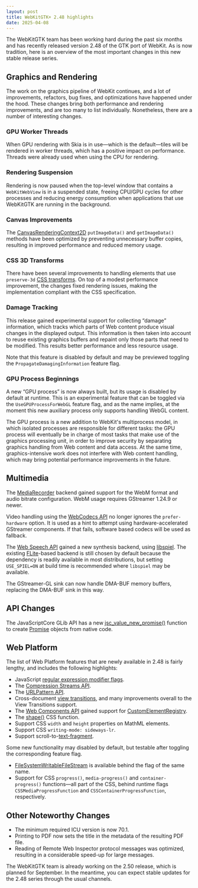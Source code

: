 ```yaml
---
layout: post
title: WebKitGTK+ 2.48 highlights
date: 2025-04-08
---
```


The WebKitGTK team has been working hard during the past six months and has recently released version 2.48 of the GTK port of WebKit. As is now tradition, here is an overview of the most important changes in this new stable release series.

## Graphics and Rendering

The work on the graphics pipeline of WebKit continues, and a lot of improvements, refactors, bug fixes, and optimizations have happened under the hood. These changes bring both performance and rendering improvements, and are too many to list individually. Nonetheless, there are a number of  interesting changes.

### GPU Worker Threads

When GPU rendering with Skia is in use&mdash;which is the default&mdash;tiles will be rendered in worker threads, which has a positive impact on performance. Threads were already used when using the CPU for rendering.

### Rendering Suspension

Rendering is now paused when the top-level window that contains a `WebKitWebView` is in a suspended state, freeing CPU/GPU cycles for other processes and reducing energy consumption when applications that use WebKitGTK are running in the background.

### Canvas Improvements

The [CanvasRenderingContext2D](https://developer.mozilla.org/en-US/docs/Web/API/CanvasRenderingContext2D) `putImageData()` and `getImageData()` methods have been optimized by preventing unnecessary buffer copies, resulting in improved performance and reduced memory usage.

### CSS 3D Transforms

There have been several improvements to handling elements that use `preserve-3d` [CSS transforms](https://developer.mozilla.org/en-US/docs/Web/CSS/transform). On top of a modest performance improvement, the changes fixed rendering issues, making the implementation compliant with the CSS specification.

### Damage Tracking

This release gained experimental support for collecting “damage” information, which tracks which parts of Web content produce visual changes in the displayed output. This information is then taken into account to reuse existing graphics buffers and repaint only those parts that need to be modified. This results better performance and less resource usage.

Note that this feature is disabled by default and may be previewed toggling the `PropagateDamagingInformation` feature flag.

### GPU Process Beginnings

A new “GPU process” is now always built, but its usage is disabled by default at runtime. This is an experimental feature that can be toggled via the `UseGPUProcessForWebGL` feature flag, and as the name implies, at the moment this new auxiliary process only supports handling WebGL content.

The GPU process is a new addition to WebKit's multiprocess model, in which isolated processes are responsible for different tasks: the GPU process will eventually be in charge of most tasks that make use of the graphics processing unit, in order to improve security by separating graphics handling from Web content and data access. At the same time, graphics-intensive work does not interfere with Web content handling, which may bring potential performance improvements in the future.


## Multimedia

The [MediaRecorder](https://developer.mozilla.org/en-US/docs/Web/API/MediaRecorder/MediaRecorder) backend gained support for the WebM format and audio bitrate configuration. WebM usage requires GStreamer 1.24.9 or newer.

Video handling using the [WebCodecs API](https://developer.mozilla.org/en-US/docs/Web/API/WebCodecs_API) no longer ignores the `prefer-hardware` option. It is used as a hint to attempt using hardware-accelerated GStreamer components. If that fails, software based codecs will be used as fallback.

The [Web Speech API](https://developer.mozilla.org/en-US/docs/Web/API/Web_Speech_API) gained a new synthesis backend, using [libspiel](https://project-spiel.org/). The existing [FLite](http://www.festvox.org/flite/)-based backend is still chosen by default because the dependency is readily available in most distributions, but setting `USE_SPIEL=ON` at build time is recommended where `libspiel` may be available.

The GStreamer-GL sink can now handle DMA-BUF memory buffers, replacing the DMA-BUF sink in this way.

## API Changes

The JavaScriptCore GLib API has a new [jsc_value_new_promise()](https://webkitgtk.org/reference/jsc-glib/2.48.0/ctor.Value.new_promise.html) function to create [Promise](https://developer.mozilla.org/en-US/docs/Web/JavaScript/Reference/Global_Objects/Promise) objects from native code.

## Web Platform

The list of Web Platform features that are newly available in 2.48 is fairly lengthy, and includes the following highlights:

* JavaScript [regular expression modifier flags](https://developer.mozilla.org/en-US/docs/Web/JavaScript/Guide/Regular_expressions#advanced_searching_with_flags).
* The [Compression Streams API](https://developer.mozilla.org/en-US/docs/Web/API/Compression_Streams_API).
* The [URLPattern API](https://developer.mozilla.org/en-US/docs/Web/API/URLPattern/URLPattern).
* Cross-document [view transitions](https://developer.mozilla.org/en-US/docs/Web/API/View_Transition_API), and many improvements overall to the View Transitions support.
* The [Web Components API](https://developer.mozilla.org/en-US/docs/Web/API/Web_components) gained support for [CustomElementRegistry](https://developer.mozilla.org/en-US/docs/Web/API/CustomElementRegistry).
* The [shape()](https://developer.mozilla.org/en-US/docs/Web/CSS/basic-shape/shape) CSS function.
* Support CSS `width` and `height` properties on MathML elements.
* Support CSS `writing-mode: sideways-lr`.
* Support scroll-to-[text-fragment](https://developer.mozilla.org/en-US/docs/Web/URI/Fragment/Text_fragments).

Some new functionality may disabled by default, but testable after toggling the corresponding feature flag.

* [FileSystemWritableFileStream](https://developer.mozilla.org/en-US/docs/Web/API/FileSystemWritableFileStream) is available behind the flag of the same name.
* Support for CSS `progress()`, `media-progress()` and `container-progress()` functions&mdash;all part of the CSS, behind runtime flags `CSSMediaProgressFunction` and `CSSContainerProgressFunction`, respectively.

## Other Noteworthy Changes

* The minimum required ICU version is now 70.1.
* Printing to PDF now sets the title in the metadata of the resulting PDF file.
* Reading of Remote Web Inspector protocol messages was optimized, resulting in a considerable speed-up for large messages.

The WebKitGTK team is already working on the 2.50 release, which is planned for September. In the meantime, you can expect stable updates for the 2.48 series through the usual channels.

